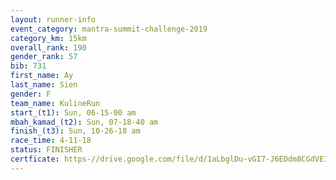 ```yaml
---
layout: runner-info 
event_category: mantra-summit-challenge-2019 
category_km: 15km 
overall_rank: 190
gender_rank: 57
bib: 731
first_name: Ay
last_name: Sien
gender: F
team_name: KulineRun
start_(t1): Sun, 06-15-00 am
mbah_kamad_(t2): Sun, 07-18-40 am
finish_(t3): Sun, 10-26-18 am
race_time: 4-11-18
status: FINISHER
certficate: https-//drive.google.com/file/d/1aLbglDu-vGI7-J6EDdm8CGdVEIRbgPF0/view?usp=sharing
---
```

